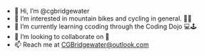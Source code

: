 - 👋 Hi, I’m @cgbridgewater
- 👀 I’m interested in mountain bikes and cycling in general. 🚵🚵
- 🌱 I’m currently learning ccoding through the Coding Dojo 💻🕹️
- 💞️ I’m looking to collaborate on 🤷
- 📫 Reach me at CGBridgewater@outlook.com

<!---
cgbridgewater/cgbridgewater is a ✨ special ✨ repository because its `README.md` (this file) appears on your GitHub profile.
You can click the Preview link to take a look at your changes.
--->
